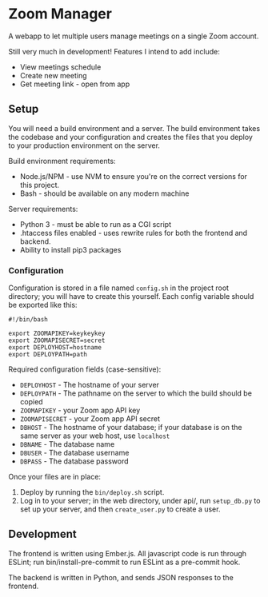 # Zoom Manager

A webapp to let multiple users manage meetings on a single Zoom account.

Still very much in development! Features I intend to add include:
* View meetings schedule
* Create new meeting
* Get meeting link - open from app

## Setup

You will need a build environment and a server. The build environment 
takes the codebase and your configuration and creates the files that you 
deploy to your production environment on the server.

Build environment requirements:
* Node.js/NPM - use NVM to ensure you're on the correct versions for 
	this project.
* Bash - should be available on any modern machine

Server requirements:
* Python 3 - must be able to run as a CGI script
* .htaccess files enabled - uses rewrite rules for both the frontend and 
	backend.
* Ability to install pip3 packages

### Configuration

Configuration is stored in a file named `config.sh` in the project root 
directory; you will have to create this yourself. Each config variable 
should be exported like this:

```
#!/bin/bash

export ZOOMAPIKEY=keykeykey
export ZOOMAPISECRET=secret
export DEPLOYHOST=hostname
export DEPLOYPATH=path
```

Required configuration fields (case-sensitive):
* `DEPLOYHOST` - The hostname of your server
* `DEPLOYPATH` - The pathname on the server to which the build should be 
	copied
* `ZOOMAPIKEY` - your Zoom app API key
* `ZOOMAPISECRET` - your Zoom app API secret
* `DBHOST` - The hostname of your database; if your database is on the 
	same server as your web host, use `localhost`
* `DBNAME` - The database name
* `DBUSER` - The database username
* `DBPASS` - The database password

Once your files are in place:

1. Deploy by running the `bin/deploy.sh` script.
2. Log in to your server; in the web directory, under api/, run 
	 `setup_db.py` to set up your server, and then `create_user.py` to 
	 create a user.

## Development

The frontend is written using Ember.js. All javascript code is run 
through ESLint; run bin/install-pre-commit to run ESLint as a pre-commit 
hook.

The backend is written in Python, and sends JSON responses to the 
frontend.
